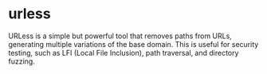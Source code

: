 # urless
URLess is a simple but powerful tool that removes paths from URLs, generating multiple variations of the base domain. This is useful for security testing, such as LFI (Local File Inclusion), path traversal, and directory fuzzing.
